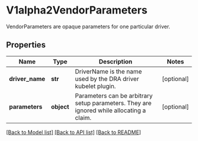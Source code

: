 # V1alpha2VendorParameters

VendorParameters are opaque parameters for one particular driver.

## Properties
Name | Type | Description | Notes
------------ | ------------- | ------------- | -------------
**driver_name** | **str** | DriverName is the name used by the DRA driver kubelet plugin. | [optional] 
**parameters** | **object** | Parameters can be arbitrary setup parameters. They are ignored while allocating a claim. | [optional] 

[[Back to Model list]](../README.md#documentation-for-models) [[Back to API list]](../README.md#documentation-for-api-endpoints) [[Back to README]](../README.md)


